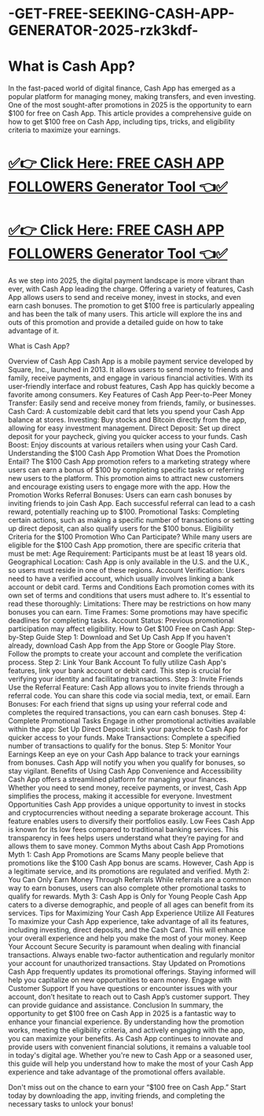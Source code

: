 # -GET-FREE-SEEKING-CASH-APP-GENERATOR-2025-rzk3kdf-
 # What is Cash App?
In the fast-paced world of digital finance, Cash App has emerged as a popular platform for managing money, making transfers, and even investing. One of the most sought-after promotions in 2025 is the opportunity to earn $100 for free on Cash App. This article provides a comprehensive guide on how to get $100 free on Cash App, including tips, tricks, and eligibility criteria to maximize your earnings.

 

 # [✅👉 Click Here: FREE CASH APP FOLLOWERS Generator Tool 👈✅](https://www.aeroned.com/getmedia/fcf77805-0809-4143-9827-ae94e30ccc0a/newclashra.html.aspx)

 # [✅👉 Click Here: FREE CASH APP FOLLOWERS Generator Tool 👈✅](https://www.aeroned.com/getmedia/fcf77805-0809-4143-9827-ae94e30ccc0a/newclashra.html.aspx)


 

As we step into 2025, the digital payment landscape is more vibrant than ever, with Cash App leading the charge. Offering a variety of features, Cash App allows users to send and receive money, invest in stocks, and even earn cash bonuses. The promotion to get $100 free is particularly appealing and has been the talk of many users. This article will explore the ins and outs of this promotion and provide a detailed guide on how to take advantage of it.

What is Cash App?
 

 

Overview of Cash App
Cash App is a mobile payment service developed by Square, Inc., launched in 2013. It allows users to send money to friends and family, receive payments, and engage in various financial activities. With its user-friendly interface and robust features, Cash App has quickly become a favorite among consumers.
Key Features of Cash App
Peer-to-Peer Money Transfer: Easily send and receive money from friends, family, or businesses.
Cash Card: A customizable debit card that lets you spend your Cash App balance at stores.
Investing: Buy stocks and Bitcoin directly from the app, allowing for easy investment management.
Direct Deposit: Set up direct deposit for your paycheck, giving you quicker access to your funds.
Cash Boost: Enjoy discounts at various retailers when using your Cash Card.
Understanding the $100 Cash App Promotion
What Does the Promotion Entail?
The $100 Cash App promotion refers to a marketing strategy where users can earn a bonus of $100 by completing specific tasks or referring new users to the platform. This promotion aims to attract new customers and encourage existing users to engage more with the app.
How the Promotion Works
Referral Bonuses: Users can earn cash bonuses by inviting friends to join Cash App. Each successful referral can lead to a cash reward, potentially reaching up to $100.
Promotional Tasks: Completing certain actions, such as making a specific number of transactions or setting up direct deposit, can also qualify users for the $100 bonus.
Eligibility Criteria for the $100 Promotion
Who Can Participate?
While many users are eligible for the $100 Cash App promotion, there are specific criteria that must be met:
Age Requirement: Participants must be at least 18 years old.
Geographical Location: Cash App is only available in the U.S. and the U.K., so users must reside in one of these regions.
Account Verification: Users need to have a verified account, which usually involves linking a bank account or debit card.
Terms and Conditions
Each promotion comes with its own set of terms and conditions that users must adhere to. It's essential to read these thoroughly:
Limitations: There may be restrictions on how many bonuses you can earn.
Time Frames: Some promotions may have specific deadlines for completing tasks.
Account Status: Previous promotional participation may affect eligibility.
How to Get $100 Free on Cash App: Step-by-Step Guide
Step 1: Download and Set Up Cash App
If you haven't already, download Cash App from the App Store or Google Play Store. Follow the prompts to create your account and complete the verification process.
Step 2: Link Your Bank Account
To fully utilize Cash App's features, link your bank account or debit card. This step is crucial for verifying your identity and facilitating transactions.
Step 3: Invite Friends
Use the Referral Feature: Cash App allows you to invite friends through a referral code. You can share this code via social media, text, or email.
Earn Bonuses: For each friend that signs up using your referral code and completes the required transactions, you can earn cash bonuses.
Step 4: Complete Promotional Tasks
Engage in other promotional activities available within the app:
Set Up Direct Deposit: Link your paycheck to Cash App for quicker access to your funds.
Make Transactions: Complete a specified number of transactions to qualify for the bonus.
Step 5: Monitor Your Earnings
Keep an eye on your Cash App balance to track your earnings from bonuses. Cash App will notify you when you qualify for bonuses, so stay vigilant.
Benefits of Using Cash App
Convenience and Accessibility
Cash App offers a streamlined platform for managing your finances. Whether you need to send money, receive payments, or invest, Cash App simplifies the process, making it accessible for everyone.
Investment Opportunities
Cash App provides a unique opportunity to invest in stocks and cryptocurrencies without needing a separate brokerage account. This feature enables users to diversify their portfolios easily.
Low Fees
Cash App is known for its low fees compared to traditional banking services. This transparency in fees helps users understand what they’re paying for and allows them to save money.
Common Myths about Cash App Promotions
Myth 1: Cash App Promotions are Scams
Many people believe that promotions like the $100 Cash App bonus are scams. However, Cash App is a legitimate service, and its promotions are regulated and verified.
Myth 2: You Can Only Earn Money Through Referrals
While referrals are a common way to earn bonuses, users can also complete other promotional tasks to qualify for rewards.
Myth 3: Cash App is Only for Young People
Cash App caters to a diverse demographic, and people of all ages can benefit from its services.
Tips for Maximizing Your Cash App Experience
Utilize All Features
To maximize your Cash App experience, take advantage of all its features, including investing, direct deposits, and the Cash Card. This will enhance your overall experience and help you make the most of your money.
Keep Your Account Secure
Security is paramount when dealing with financial transactions. Always enable two-factor authentication and regularly monitor your account for unauthorized transactions.
Stay Updated on Promotions
Cash App frequently updates its promotional offerings. Staying informed will help you capitalize on new opportunities to earn money.
Engage with Customer Support
If you have questions or encounter issues with your account, don’t hesitate to reach out to Cash App’s customer support. They can provide guidance and assistance.
Conclusion
In summary, the opportunity to get $100 free on Cash App in 2025 is a fantastic way to enhance your financial experience. By understanding how the promotion works, meeting the eligibility criteria, and actively engaging with the app, you can maximize your benefits.
As Cash App continues to innovate and provide users with convenient financial solutions, it remains a valuable tool in today's digital age. Whether you're new to Cash App or a seasoned user, this guide will help you understand how to make the most of your Cash App experience and take advantage of the promotional offers available.

Don't miss out on the chance to earn your “$100 free on Cash App.” Start today by downloading the app, inviting friends, and completing the necessary tasks to unlock your bonus!
